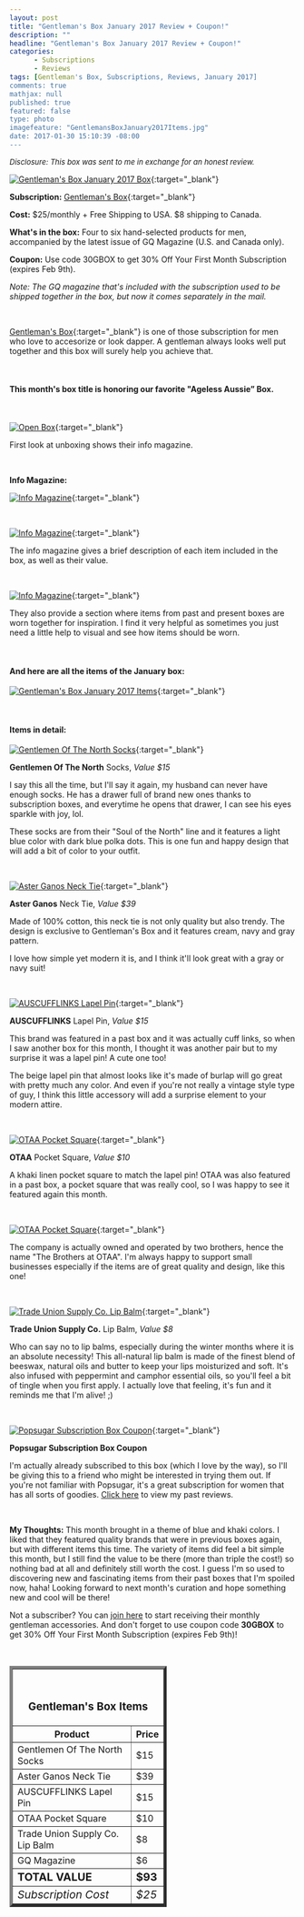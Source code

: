```yaml
---
layout: post
title: "Gentleman's Box January 2017 Review + Coupon!"
description: ""
headline: "Gentleman's Box January 2017 Review + Coupon!"
categories: 
      - Subscriptions
      - Reviews
tags: [Gentleman's Box, Subscriptions, Reviews, January 2017]
comments: true
mathjax: null
published: true
featured: false
type: photo
imagefeature: "GentlemansBoxJanuary2017Items.jpg"
date: 2017-01-30 15:10:39 -08:00
---
```


<i><font size="2">Disclosure: This box was sent to me in exchange for an honest review.</font></i>

[![Gentleman's Box January 2017 Box](http://whatsupmailbox.com/images/GentlemansBoxJanuary2017Box.jpg)](http://gentlemansbox.pxf.io/c/164125/339269/5011){:target="_blank"}

**Subscription:** [Gentleman's Box](http://gentlemansbox.pxf.io/c/164125/339269/5011){:target="_blank"}

**Cost:** $25/monthly + Free Shipping to USA. $8 shipping to Canada.

**What's in the box:** Four to six hand-selected products for men, accompanied by the latest issue of GQ Magazine (U.S. and Canada only).

**Coupon:** Use code 30GBOX to get 30% Off Your First Month Subscription (expires Feb 9th).

*Note: The GQ magazine that's included with the subscription used to be shipped together in the box, but now it comes separately in the mail.*

<br>

[Gentleman's Box](http://gentlemansbox.pxf.io/c/164125/339269/5011){:target="_blank"} is one of those subscription for men who love to accesorize or look dapper. A gentleman always looks well put together and this box will surely help you achieve that.

<br>

<H4>This month's box title is honoring our favorite "Ageless Aussie” Box.</H4>

<br>

[![Open Box](http://whatsupmailbox.com/images/GentlemansBoxJanuary2017OpenBox.jpg)](http://gentlemansbox.pxf.io/c/164125/339269/5011){:target="_blank"}

First look at unboxing shows their info magazine.

<br>

<p><b>Info Magazine:</b></p>

[![Info Magazine](http://whatsupmailbox.com/images/GentlemansBoxJanuary2017Info.jpg)](http://gentlemansbox.pxf.io/c/164125/339269/5011){:target="_blank"}

<br>

[![Info Magazine](http://whatsupmailbox.com/images/GentlemansBoxJanuary2017Info02.jpg)](http://gentlemansbox.pxf.io/c/164125/339269/5011){:target="_blank"}

The info magazine gives a brief description of each item included in the box, as well as their value.

<br>

[![Info Magazine](http://whatsupmailbox.com/images/GentlemansBoxJanuary2017Info03.jpg)](http://gentlemansbox.pxf.io/c/164125/339269/5011){:target="_blank"}

They also provide a section where items from past and present boxes are worn together for inspiration. I find it very helpful as sometimes you just need a little help to visual and see how items should be worn.

<br>

<H4>And here are all the items of the January box:</H4>

[![Gentleman's Box January 2017 Items](http://whatsupmailbox.com/images/GentlemansBoxJanuary2017Items.jpg)](http://gentlemansbox.pxf.io/c/164125/339269/5011){:target="_blank"}

<br>

<H4>Items in detail:</H4>

[![Gentlemen Of The North Socks](http://whatsupmailbox.com/images/GentlemansBoxJanuary2017GentlemenOfTheNorthSocks.jpg)](http://gentlemansbox.pxf.io/c/164125/339269/5011){:target="_blank"}

**Gentlemen Of The North** Socks, *Value $15*

I say this all the time, but I'll say it again, my husband can never have enough socks. He has a drawer full of brand new ones thanks to subscription boxes, and everytime he opens that drawer, I can see his eyes sparkle with joy, lol.

These socks are from their "Soul of the North" line and it features a light blue color with dark blue polka dots. This is one fun and happy design that will add a bit of color to your outfit. 

<br>

[![Aster Ganos Neck Tie](http://whatsupmailbox.com/images/GentlemansBoxJanuary2017NeckTie.jpg)](http://gentlemansbox.pxf.io/c/164125/339269/5011){:target="_blank"}

**Aster Ganos** Neck Tie, *Value $39*

Made of 100% cotton, this neck tie is not only quality but also trendy. The design is exclusive to Gentleman's Box and it features cream, navy and gray pattern.

I love how simple yet modern it is, and I think it'll look great with a gray or navy suit!

<br>

[![AUSCUFFLINKS Lapel Pin](http://whatsupmailbox.com/images/GentlemansBoxJanuary2017AusCufflinks.jpg)](http://gentlemansbox.pxf.io/c/164125/339269/5011){:target="_blank"}

**AUSCUFFLINKS** Lapel Pin, *Value $15*

This brand was featured in a past box and it was actually cuff links, so when I saw another box for this month, I thought it was another pair but to my surprise it was a lapel pin! A cute one too!

The beige lapel pin that almost looks like it's made of burlap will go great with pretty much any color. And even if you're not really a vintage style type of guy, I think this little accessory will add a surprise element to your modern attire.

<br>

[![OTAA Pocket Square](http://whatsupmailbox.com/images/GentlemansBoxJanuary2017TheBrothersAtOtaa.jpg)](http://gentlemansbox.pxf.io/c/164125/339269/5011){:target="_blank"}

**OTAA** Pocket Square, *Value $10*

A khaki linen pocket square to match the lapel pin! OTAA was also featured in a past box, a pocket square that was really cool, so I was happy to see it featured again this month. 

<br>

[![OTAA Pocket Square](http://whatsupmailbox.com/images/GentlemansBoxJanuary2017TheBrothersAtOtaa02.jpg)](http://gentlemansbox.pxf.io/c/164125/339269/5011){:target="_blank"}

The company is actually owned and operated by two brothers, hence the name "The Brothers at OTAA". I'm always happy to support small businesses especially if the items are of great quality and design, like this one!

<br>

[![Trade Union Supply Co. Lip Balm](http://whatsupmailbox.com/images/GentlemansBoxJanuary2017TradeUnionSupplyCoLipBalm.jpg)](http://gentlemansbox.pxf.io/c/164125/339269/5011){:target="_blank"}

**Trade Union Supply Co.** Lip Balm, *Value $8*

Who can say no to lip balms, especially during the winter months where it is an absolute necessity! This all-natural lip balm is made of the finest blend of beeswax, natural oils and butter to keep your lips moisturized and soft. It's also infused with peppermint and camphor essential oils, so you'll feel a bit of tingle when you first apply. I actually love that feeling, it's fun and it reminds me that I'm alive! ;)

<br>

[![Popsugar Subscription Box Coupon](http://whatsupmailbox.com/images/GentlemansBoxJanuary2017PopsugarCoupon.jpg)](http://gentlemansbox.pxf.io/c/164125/339269/5011){:target="_blank"}

**Popsugar Subscription Box Coupon**

I'm actually already subscribed to this box (which I love by the way), so I'll be giving this to a friend who might be interested in trying them out. If you're not familiar with Popsugar, it's a great subscription for women that has all sorts of goodies. [Click here](http://whatsupmailbox.com/tags/index.html#Popsugar%20Must%20Have) to view my past reviews.

<br>

<i class="icon-exclamation-sign"></i> **My Thoughts:** This month brought in a theme of blue and khaki colors. I liked that they featured quality brands that were in previous boxes again, but with different items this time. The variety of items did feel a bit simple this month, but I still find the value to be there (more than triple the cost!) so nothing bad at all and definitely still worth the cost. I guess I'm so used to discovering new and fascinating items from their past boxes that I'm spoiled now, haha! Looking forward to next month's curation and hope something new and cool will be there!

Not a subscriber? You can [join here](http://gentlemansbox.pxf.io/c/164125/339269/5011) to start receiving their monthly gentleman accessories. And don't forget to use coupon code **30GBOX** to get 30% Off Your First Month Subscription (expires Feb 9th)!

<br>

<TABLE  BORDER="5" style="width:55%">
   <TR>
      <TH COLSPAN="2">
         <H3><BR><center>Gentleman's Box Items</center></H3>
      </TH>
   </TR>
      <TH>Product</TH>
      <TH>Price</TH>
  <TR>
      <TD>Gentlemen Of The North Socks</TD>
      <TD>$15</TD>
   </TR>
   <TR>
      <TD>Aster Ganos Neck Tie</TD>
      <TD>$39</TD>
   </TR>
  <TR>
      <TD>AUSCUFFLINKS Lapel Pin</TD>
      <TD>$15</TD>
   </TR>
   <TR>
      <TD>OTAA Pocket Square</TD>
      <TD>$10</TD>
   </TR>
   <TR>
      <TD>Trade Union Supply Co. Lip Balm</TD>
      <TD>$8</TD>
   </TR>
   <TR>
      <TD>GQ Magazine</TD>
      <TD>$6</TD>
   </TR>
   <TR>
      <TD><b><big>TOTAL VALUE</big></b></TD>
      <TD><b><big>$93</big></b></TD>
   </TR>
   <TR>
      <TD><i><big>Subscription Cost</big></i></TD>
      <TD><i><big>$25</big></i></TD>
   </TR>
</TABLE>
